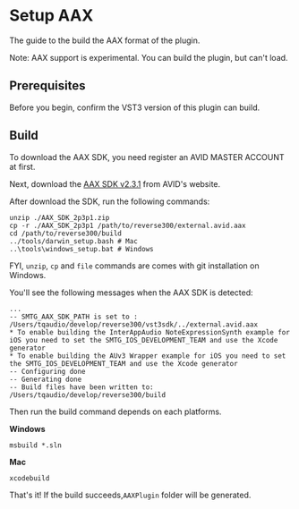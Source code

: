 Setup AAX
=========

The guide to the build the AAX format of the plugin.

Note: AAX support is experimental. You can build the plugin, but can't load.

## Prerequisites

Before you begin, confirm the VST3 version of this plugin can build.

## Build

To download the AAX SDK, you need register an AVID MASTER ACCOUNT at first.

Next, download the [AAX SDK v2.3.1](https://www.avid.com/alliance-partner-program/aax-connectivity-toolkit) from AVID's website.

After download the SDK, run the following commands:

```console
unzip ./AAX_SDK_2p3p1.zip
cp -r ./AAX_SDK_2p3p1 /path/to/reverse300/external.avid.aax
cd /path/to/reverse300/build
../tools/darwin_setup.bash # Mac
..\tools\windows_setup.bat # Windows
```

FYI, `unzip`, `cp` and `file` commands are comes with git installation on Windows.

You'll see the following messages when the AAX SDK is detected:

```console
...
-- SMTG_AAX_SDK_PATH is set to : /Users/tqaudio/develop/reverse300/vst3sdk/../external.avid.aax
* To enable building the InterAppAudio NoteExpressionSynth example for iOS you need to set the SMTG_IOS_DEVELOPMENT_TEAM and use the Xcode generator
* To enable building the AUv3 Wrapper example for iOS you need to set the SMTG_IOS_DEVELOPMENT_TEAM and use the Xcode generator
-- Configuring done
-- Generating done
-- Build files have been written to: /Users/tqaudio/develop/reverse300/build
```

Then run the build command depends on each platforms.

**Windows**

```console
msbuild *.sln
```

**Mac**

```console
xcodebuild
```

That's it! If the build succeeds,`AAXPlugin` folder will be generated.
